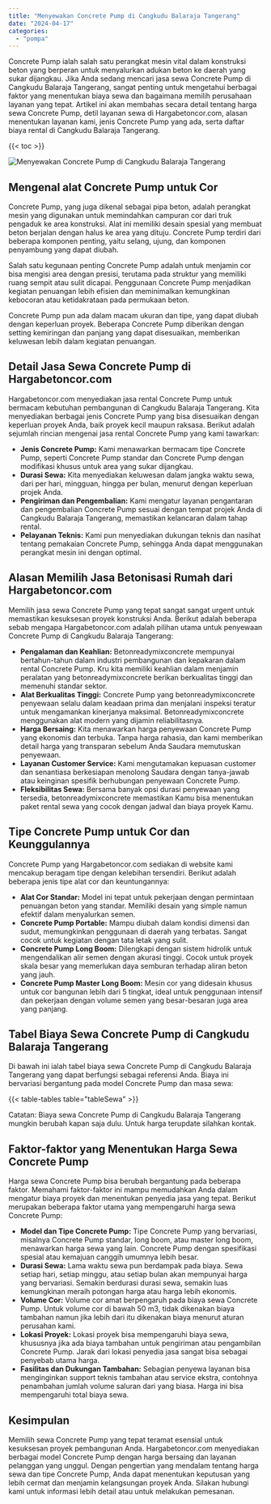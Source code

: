```yaml
---
title: "Menyewakan Concrete Pump di Cangkudu Balaraja Tangerang"
date: "2024-04-17"
categories: 
  - "pompa"
---
```




Concrete Pump ialah salah satu perangkat mesin vital dalam konstruksi beton yang berperan untuk menyalurkan adukan beton ke daerah yang sukar dijangkau. Jika Anda sedang mencari jasa sewa Concrete Pump di Cangkudu Balaraja Tangerang, sangat penting untuk mengetahui berbagai faktor yang menentukan biaya sewa dan bagaimana memilih perusahaan layanan yang tepat. Artikel ini akan membahas secara detail tentang harga sewa Concrete Pump, detil layanan sewa di Hargabetoncor.com, alasan menentukan layanan kami, jenis Concrete Pump yang ada, serta daftar biaya rental di Cangkudu Balaraja Tangerang.

{{< toc >}}

![Menyewakan Concrete Pump di Cangkudu Balaraja Tangerang](https://hargareadymixid.github.io/pompa/concrete-pump%20(29).png)

## Mengenal alat Concrete Pump untuk Cor

Concrete Pump, yang juga dikenal sebagai pipa beton, adalah perangkat mesin yang digunakan untuk memindahkan campuran cor dari truk pengaduk ke area konstruksi. Alat ini memiliki desain spesial yang membuat beton berjalan dengan halus ke area yang dituju. Concrete Pump terdiri dari beberapa komponen penting, yaitu selang, ujung, dan komponen penyambung yang dapat diubah.

Salah satu kegunaan penting Concrete Pump adalah untuk menjamin cor bisa mengisi area dengan presisi, terutama pada struktur yang memiliki ruang sempit atau sulit dicapai. Penggunaan Concrete Pump menjadikan kegiatan penuangan lebih efisien dan meminimalkan kemungkinan kebocoran atau ketidakrataan pada permukaan beton.

Concrete Pump pun ada dalam macam ukuran dan tipe, yang dapat diubah dengan keperluan proyek. Beberapa Concrete Pump diberikan dengan setting kemiringan dan panjang yang dapat disesuaikan, memberikan keluwesan lebih dalam kegiatan penuangan.

## Detail Jasa Sewa Concrete Pump di Hargabetoncor.com

Hargabetoncor.com menyediakan jasa rental Concrete Pump untuk bermacam kebutuhan pembangunan di Cangkudu Balaraja Tangerang. Kita menyediakan berbagai jenis Concrete Pump yang bisa disesuaikan dengan keperluan proyek Anda, baik proyek kecil maupun raksasa. Berikut adalah sejumlah rincian mengenai jasa rental Concrete Pump yang kami tawarkan:

- **Jenis Concrete Pump:** Kami menawarkan bermacam tipe Concrete Pump, seperti Concrete Pump standar dan Concrete Pump dengan modifikasi khusus untuk area yang sukar dijangkau.
- **Durasi Sewa:** Kita menyediakan keluwesan dalam jangka waktu sewa, dari per hari, mingguan, hingga per bulan, menurut dengan keperluan projek Anda.
- **Pengiriman dan Pengembalian:** Kami mengatur layanan pengantaran dan pengembalian Concrete Pump sesuai dengan tempat projek Anda di Cangkudu Balaraja Tangerang, memastikan kelancaran dalam tahap rental.
- **Pelayanan Teknis:** Kami pun menyediakan dukungan teknis dan nasihat tentang pemakaian Concrete Pump, sehingga Anda dapat menggunakan perangkat mesin ini dengan optimal.

## Alasan Memilih Jasa Betonisasi Rumah dari Hargabetoncor.com

Memilih jasa sewa Concrete Pump yang tepat sangat sangat urgent untuk memastikan kesuksesan proyek konstruksi Anda. Berikut adalah beberapa sebab mengapa Hargabetoncor.com adalah pilihan utama untuk penyewaan Concrete Pump di Cangkudu Balaraja Tangerang:

- **Pengalaman dan Keahlian:** Betonreadymixconcrete mempunyai bertahun-tahun dalam industri pembangunan dan kepakaran dalam rental Concrete Pump. Kru kita memiliki keahlian dalam menjamin peralatan yang betonreadymixconcrete berikan berkualitas tinggi dan memenuhi standar sektor.
- **Alat Berkualitas Tinggi:** Concrete Pump yang betonreadymixconcrete penyewaan selalu dalam keadaan prima dan menjalani inspeksi teratur untuk mengamankan kinerjanya maksimal. Betonreadymixconcrete menggunakan alat modern yang dijamin reliabilitasnya.
- **Harga Bersaing:** Kita menawarkan harga penyewaan Concrete Pump yang ekonomis dan terbuka. Tanpa harga rahasia, dan kami memberikan detail harga yang transparan sebelum Anda Saudara memutuskan penyewaan.
- **Layanan Customer Service:** Kami mengutamakan kepuasan customer dan senantiasa berkesiapan menolong Saudara dengan tanya-jawab atau keinginan spesifik berhubungan penyewaan Concrete Pump.
- **Fleksibilitas Sewa:** Bersama banyak opsi durasi penyewaan yang tersedia, betonreadymixconcrete memastikan Kamu bisa menentukan paket rental sewa yang cocok dengan jadwal dan biaya proyek Kamu.

## Tipe Concrete Pump untuk Cor dan Keunggulannya

Concrete Pump yang Hargabetoncor.com sediakan di website kami mencakup beragam tipe dengan kelebihan tersendiri. Berikut adalah beberapa jenis tipe alat cor dan keuntungannya:

- **Alat Cor Standar:** Model ini tepat untuk pekerjaan dengan permintaan penuangan beton yang standar. Memiliki desain yang simple namun efektif dalam menyalurkan semen.
- **Concrete Pump Portable:** Mampu diubah dalam kondisi dimensi dan sudut, memungkinkan penggunaan di daerah yang terbatas. Sangat cocok untuk kegiatan dengan tata letak yang sulit.
- **Concrete Pump Long Boom:** Dilengkapi dengan sistem hidrolik untuk mengendalikan alir semen dengan akurasi tinggi. Cocok untuk proyek skala besar yang memerlukan daya semburan terhadap aliran beton yang jauh.
- **Concrete Pump Master Long Boom:** Mesin cor yang didesain khusus untuk cor bangunan lebih dari 5 tingkat, ideal untuk penggunaan intensif dan pekerjaan dengan volume semen yang besar-besaran juga area yang panjang.

## Tabel Biaya Sewa Concrete Pump di Cangkudu Balaraja Tangerang

Di bawah ini ialah tabel biaya sewa Concrete Pump di Cangkudu Balaraja Tangerang yang dapat berfungsi sebagai referensi Anda. Biaya ini bervariasi bergantung pada model Concrete Pump dan masa sewa:

{{< table-tables table="tableSewa" >}}

Catatan: Biaya sewa Concrete Pump di Cangkudu Balaraja Tangerang mungkin berubah kapan saja dulu. Untuk harga terupdate silahkan kontak.

## Faktor-faktor yang Menentukan Harga Sewa Concrete Pump

Harga sewa Concrete Pump bisa berubah bergantung pada beberapa faktor. Memahami faktor-faktor ini mampu memudahkan Anda dalam mengatur biaya proyek dan menentukan penyedia jasa yang tepat. Berikut merupakan beberapa faktor utama yang mempengaruhi harga sewa Concrete Pump:

- **Model dan Tipe Concrete Pump:** Tipe Concrete Pump yang bervariasi, misalnya Concrete Pump standar, long boom, atau master long boom, menawarkan harga sewa yang lain. Concrete Pump dengan spesifikasi spesial atau kemajuan canggih umumnya lebih besar.
- **Durasi Sewa:** Lama waktu sewa pun berdampak pada biaya. Sewa setiap hari, setiap minggu, atau setiap bulan akan mempunyai harga yang bervariasi. Semakin berdurasi durasi sewa, semakin luas kemungkinan meraih potongan harga atau harga lebih ekonomis.
- **Volume Cor:** Volume cor amat berpengaruh pada biaya sewa Concrete Pump. Untuk volume cor di bawah 50 m3, tidak dikenakan biaya tambahan namun jika lebih dari itu dikenakan biaya menurut aturan perusahan kami.
- **Lokasi Proyek:** Lokasi proyek bisa mempengaruhi biaya sewa, khususnya jika ada biaya tambahan untuk pengiriman atau pengambilan Concrete Pump. Jarak dari lokasi penyedia jasa sangat bisa sebagai penyebab utama harga.
- **Fasilitas dan Dukungan Tambahan:** Sebagian penyewa layanan bisa menginginkan support teknis tambahan atau service ekstra, contohnya penambahan jumlah volume saluran dari yang biasa. Harga ini bisa mempengaruhi total biaya sewa.

## Kesimpulan

Memilih sewa Concrete Pump yang tepat teramat esensial untuk kesuksesan proyek pembangunan Anda. Hargabetoncor.com menyediakan berbagai model Concrete Pump dengan harga bersaing dan layanan pelanggan yang unggul. Dengan pengertian yang mendalam tentang harga sewa dan tipe Concrete Pump, Anda dapat menentukan keputusan yang lebih cermat dan menjamin kelangsungan proyek Anda. Silakan hubungi kami untuk informasi lebih detail atau untuk melakukan pemesanan.
